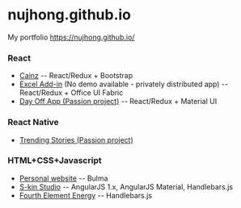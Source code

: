 # nujhong.github.io
My portfolio
https://nujhong.github.io/

### React
- [Cainz](http://cainz.org)
-- React/Redux + Bootstrap
- [Excel Add-in](https://slvd.com.au/slvdapp) (No demo available - privately distributed app)
-- React/Redux + Office UI Fabric
- [Day Off App (Passion project)](https://github.com/nujhong/dayoff-app)
-- React/Redux + Material UI

### React Native
- [Trending Stories (Passion project)](https://github.com/nujhong/trending-stories-app)

### HTML+CSS+Javascript
- [Personal website](https://nujhong.github.io)
-- Bulma
- [S-kin Studio](https://s-kin.com.au)
-- AngularJS 1.x, AngularJS Material, Handlebars.js
- [Fourth Element Energy](http://fourth-element-energy.netlify.com/)
-- Handlebars.js

